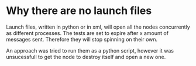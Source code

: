 # Why there are no launch files

Launch files, written in python or in xml, will open all the nodes concurrently as different processes. The tests are set to expire after x amount of messages sent. Therefore they will stop spinning on their own.

An approach was tried to run them as a python script, however it was unsucessfull to get the node to destroy itself and open a new one.